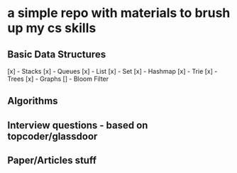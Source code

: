 a simple repo with materials to brush up my cs skills
=====================================================

Basic Data Structures
----------------

[x] - Stacks
[x] - Queues
[x] - List
[x] - Set
[x] - Hashmap
[x] - Trie
[x] - Trees
[x] - Graphs
[] - Bloom Filter

Algorithms
----------




Interview questions - based on topcoder/glassdoor
-------------------------------------------------






Paper/Articles stuff
--------------------

